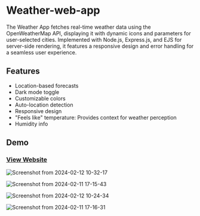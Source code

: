 # Weather-web-app
  The Weather App fetches real-time weather data using the OpenWeatherMap API, displaying it with dynamic icons and parameters for user-selected cities. Implemented with Node.js, Express.js, and EJS for server-side rendering, it features a responsive design and error handling for a seamless user experience.

## Features

  - Location-based forecasts  
  - Dark mode toggle  
  - Customizable colors  
  - Auto-location detection  
  - Responsive design  
  - "Feels like" temperature: Provides context for weather perception  
  - Humidity info
 
 


## Demo

### [View Website](https://climate-connect.onrender.com)

![Screenshot from 2024-02-12 10-32-17](https://github.com/Karansiddiqui/Climate-Connect/assets/106966063/e3b38e6f-279d-4e7b-a702-7e55cc37484a)


![Screenshot from 2024-02-11 17-15-43](https://github.com/Karansiddiqui/Climate-Connect/assets/106966063/fa3be90f-c8b0-4c0d-aba2-c6a5c81d6dfa)

![Screenshot from 2024-02-12 10-24-34](https://github.com/Karansiddiqui/Climate-Connect/assets/106966063/0cbf90ce-2e51-401e-bb51-a8c0269a12f0)

![Screenshot from 2024-02-11 17-16-31](https://github.com/Karansiddiqui/Climate-Connect/assets/106966063/828d59d0-936a-452e-8c05-2f4422ccfaaf)







